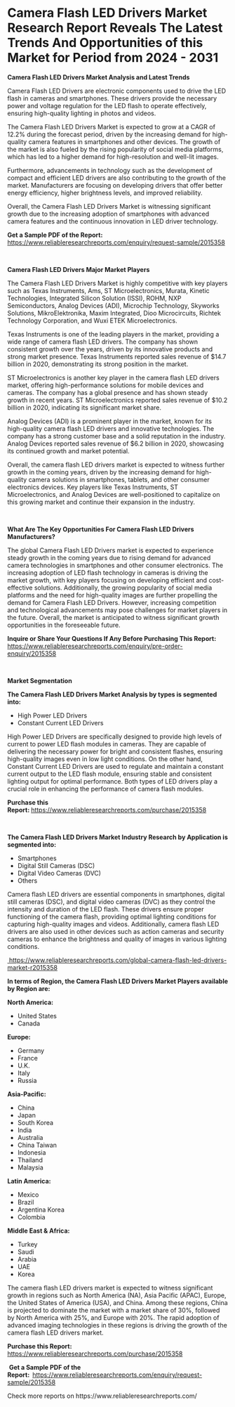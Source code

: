 <p><h1>Camera Flash LED Drivers Market Research Report Reveals The Latest Trends And Opportunities of this Market for Period from 2024 - 2031</h1></p><p><strong>Camera Flash LED Drivers Market Analysis and Latest Trends</strong></p>
<p><p>Camera Flash LED Drivers are electronic components used to drive the LED flash in cameras and smartphones. These drivers provide the necessary power and voltage regulation for the LED flash to operate effectively, ensuring high-quality lighting in photos and videos.</p><p>The Camera Flash LED Drivers Market is expected to grow at a CAGR of 12.2% during the forecast period, driven by the increasing demand for high-quality camera features in smartphones and other devices. The growth of the market is also fueled by the rising popularity of social media platforms, which has led to a higher demand for high-resolution and well-lit images.</p><p>Furthermore, advancements in technology such as the development of compact and efficient LED drivers are also contributing to the growth of the market. Manufacturers are focusing on developing drivers that offer better energy efficiency, higher brightness levels, and improved reliability.</p><p>Overall, the Camera Flash LED Drivers Market is witnessing significant growth due to the increasing adoption of smartphones with advanced camera features and the continuous innovation in LED driver technology.</p></p>
<p><strong>Get a Sample PDF of the Report:&nbsp;</strong> <a href="https://www.reliableresearchreports.com/enquiry/request-sample/2015358">https://www.reliableresearchreports.com/enquiry/request-sample/2015358</a></p>
<p>&nbsp;</p>
<p><strong>Camera Flash LED Drivers Major Market Players</strong></p>
<p><p>The Camera Flash LED Drivers Market is highly competitive with key players such as Texas Instruments, Ams, ST Microelectronics, Murata, Kinetic Technologies, Integrated Silicon Solution (ISSI), ROHM, NXP Semiconductors, Analog Devices (ADI), Microchip Technology, Skyworks Solutions, MikroElektronika, Maxim Integrated, Dioo Microcircuits, Richtek Technology Corporation, and Wuxi ETEK Microelectronics.</p><p>Texas Instruments is one of the leading players in the market, providing a wide range of camera flash LED drivers. The company has shown consistent growth over the years, driven by its innovative products and strong market presence. Texas Instruments reported sales revenue of $14.7 billion in 2020, demonstrating its strong position in the market.</p><p>ST Microelectronics is another key player in the camera flash LED drivers market, offering high-performance solutions for mobile devices and cameras. The company has a global presence and has shown steady growth in recent years. ST Microelectronics reported sales revenue of $10.2 billion in 2020, indicating its significant market share.</p><p>Analog Devices (ADI) is a prominent player in the market, known for its high-quality camera flash LED drivers and innovative technologies. The company has a strong customer base and a solid reputation in the industry. Analog Devices reported sales revenue of $6.2 billion in 2020, showcasing its continued growth and market potential.</p><p>Overall, the camera flash LED drivers market is expected to witness further growth in the coming years, driven by the increasing demand for high-quality camera solutions in smartphones, tablets, and other consumer electronics devices. Key players like Texas Instruments, ST Microelectronics, and Analog Devices are well-positioned to capitalize on this growing market and continue their expansion in the industry.</p></p>
<p>&nbsp;</p>
<p><strong>What Are The Key Opportunities For Camera Flash LED Drivers Manufacturers?</strong></p>
<p><p>The global Camera Flash LED Drivers market is expected to experience steady growth in the coming years due to rising demand for advanced camera technologies in smartphones and other consumer electronics. The increasing adoption of LED flash technology in cameras is driving the market growth, with key players focusing on developing efficient and cost-effective solutions. Additionally, the growing popularity of social media platforms and the need for high-quality images are further propelling the demand for Camera Flash LED Drivers. However, increasing competition and technological advancements may pose challenges for market players in the future. Overall, the market is anticipated to witness significant growth opportunities in the foreseeable future.</p></p>
<p><strong>Inquire or Share Your Questions If Any Before Purchasing This Report:</strong> <a href="https://www.reliableresearchreports.com/enquiry/pre-order-enquiry/2015358">https://www.reliableresearchreports.com/enquiry/pre-order-enquiry/2015358</a></p>
<p>&nbsp;</p>
<p><strong>Market Segmentation</strong></p>
<p><strong>The Camera Flash LED Drivers Market Analysis by types is segmented into:</strong></p>
<p><ul><li>High Power LED Drivers</li><li>Constant Current LED Drivers</li></ul></p>
<p><p>High Power LED Drivers are specifically designed to provide high levels of current to power LED flash modules in cameras. They are capable of delivering the necessary power for bright and consistent flashes, ensuring high-quality images even in low light conditions. On the other hand, Constant Current LED Drivers are used to regulate and maintain a constant current output to the LED flash module, ensuring stable and consistent lighting output for optimal performance. Both types of LED drivers play a crucial role in enhancing the performance of camera flash modules.</p></p>
<p><strong>Purchase this Report:&nbsp;</strong><a href="https://www.reliableresearchreports.com/purchase/2015358">https://www.reliableresearchreports.com/purchase/2015358</a></p>
<p>&nbsp;</p>
<p><strong>The Camera Flash LED Drivers Market Industry Research by Application is segmented into:</strong></p>
<p><ul><li>Smartphones</li><li>Digital Still Cameras (DSC)</li><li>Digital Video Cameras (DVC)</li><li>Others</li></ul></p>
<p><p>Camera flash LED drivers are essential components in smartphones, digital still cameras (DSC), and digital video cameras (DVC) as they control the intensity and duration of the LED flash. These drivers ensure proper functioning of the camera flash, providing optimal lighting conditions for capturing high-quality images and videos. Additionally, camera flash LED drivers are also used in other devices such as action cameras and security cameras to enhance the brightness and quality of images in various lighting conditions.</p></p>
<p><a href="https://www.reliableresearchreports.com/global-camera-flash-led-drivers-market-r2015358">&nbsp;https://www.reliableresearchreports.com/global-camera-flash-led-drivers-market-r2015358</a></p>
<p><strong>In terms of Region, the Camera Flash LED Drivers Market Players available by Region are:</strong></p>
<p>
    <p> <strong> North America: </strong>
        <ul>
            <li>United States</li>
            <li>Canada</li>
        </ul>
        </p> 
    <p> <strong> Europe: </strong>
        <ul>
            <li>Germany</li>
            <li>France</li>
            <li>U.K.</li>
            <li>Italy</li>
            <li>Russia</li>
        </ul>
        </p> 
    <p> <strong> Asia-Pacific: </strong>
        <ul>
            <li>China</li>
            <li>Japan</li>
            <li>South Korea</li>
            <li>India</li>
            <li>Australia</li>
            <li>China Taiwan</li>
            <li>Indonesia</li>
            <li>Thailand</li>
            <li>Malaysia</li>
        </ul>
        </p> 
    <p> <strong> Latin America: </strong>
        <ul>
            <li>Mexico</li>
            <li>Brazil</li>
            <li>Argentina Korea</li>
            <li>Colombia</li>
        </ul>
        </p> 
    <p> <strong> Middle East & Africa: </strong>
        <ul>
            <li>Turkey</li>
            <li>Saudi</li>
            <li>Arabia</li>
            <li>UAE</li>
            <li>Korea</li>
        </ul>
    </p>
    </p>
<p><p>The camera flash LED drivers market is expected to witness significant growth in regions such as North America (NA), Asia Pacific (APAC), Europe, the United States of America (USA), and China. Among these regions, China is projected to dominate the market with a market share of 30%, followed by North America with 25%, and Europe with 20%. The rapid adoption of advanced imaging technologies in these regions is driving the growth of the camera flash LED drivers market.</p></p>
<p><strong>Purchase this Report: </strong><a href="https://www.reliableresearchreports.com/purchase/2015358">https://www.reliableresearchreports.com/purchase/2015358</a></p>
<p>&nbsp;<strong>Get a Sample PDF of the Report:&nbsp;&nbsp;</strong><a href="https://www.reliableresearchreports.com/enquiry/request-sample/2015358">https://www.reliableresearchreports.com/enquiry/request-sample/2015358</a></p>
<p><strong></strong></p>
<p>Check more reports on https://www.reliableresearchreports.com/</p>